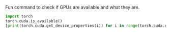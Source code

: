 

Fun command to check if GPUs are available and what they are.

```python
import torch
torch.cuda.is_available()
[print(torch.cuda.get_device_properties(i)) for i in range(torch.cuda.device_count())];
```
